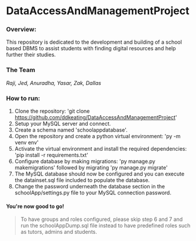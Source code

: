 # DataAccessAndManagementProject

### Overview:
This repository is dedicated to the development and building of a school based DBMS to assist students with finding digital resources and help further their studies. 

### The Team
_Raji,
Jed,
Anuradha,
Yasar,
Zak,
Dallas_

### How to run:
1. Clone the repository: 'git clone https://github.com/ddkeating/DataAccessAndManagementProject'
2. Setup your MySQL server and connect.
3. Create a schema named 'schoolappdatabase'.
4. Open the repository and create a python virtual environment: 'py -m venv env'
5. Activate the virtual environment and install the required dependencies: 'pip install -r requirements.txt'
6. Configure database by making migrations: 'py manage.py makemigrations' followed by migrating 'py manage.py migrate'
7. The MySQL database should now be configured and you can execute the datainset.sql file included to populate the database.
8. Change the password underneath the database section in the schoolApp/settings.py file to your MySQL connection password.

#### You're now good to go!

> To have groups and roles configured, please skip step 6 and 7 and run the schoolAppDump.sql file instead to have predefined roles such as tutors, admins and students.
